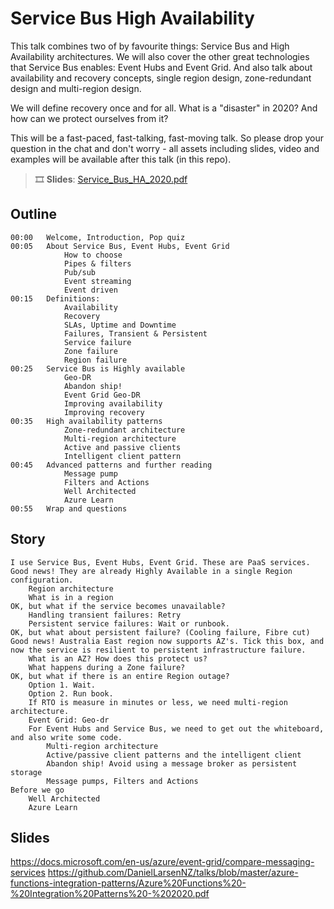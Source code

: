 # Service Bus High Availability

This talk combines two of by favourite things: Service Bus and High Availability architectures. We will also cover the other great technologies that Service Bus enables: Event Hubs and Event Grid. And also talk about availability and recovery concepts, single region design, zone-redundant design and multi-region design.

We will define recovery once and for all. What is a "disaster" in 2020? And how can we protect ourselves from it?

This will be a fast-paced, fast-talking, fast-moving talk. So please drop your question in the chat and don't worry - all assets including slides, video and examples will be available after this talk (in this repo).

> 🎞 **Slides**: [Service_Bus_HA_2020.pdf](./servicebus-ha/Service_Bus_HA_2020.pdf) 

## Outline

    00:00   Welcome, Introduction, Pop quiz
    00:05   About Service Bus, Event Hubs, Event Grid
                How to choose
                Pipes & filters
                Pub/sub
                Event streaming
                Event driven
    00:15   Definitions: 
                Availability
                Recovery
                SLAs, Uptime and Downtime
                Failures, Transient & Persistent
                Service failure
                Zone failure
                Region failure
    00:25   Service Bus is Highly available
                Geo-DR
                Abandon ship!
                Event Grid Geo-DR
                Improving availability
                Improving recovery
    00:35   High availability patterns
                Zone-redundant architecture
                Multi-region architecture
                Active and passive clients
                Intelligent client pattern
    00:45   Advanced patterns and further reading
                Message pump
                Filters and Actions
                Well Architected
                Azure Learn
    00:55   Wrap and questions

## Story

    I use Service Bus, Event Hubs, Event Grid. These are PaaS services. 
    Good news! They are already Highly Available in a single Region configuration.
        Region architecture
        What is in a region
    OK, but what if the service becomes unavailable?
        Handling transient failures: Retry
        Persistent service failures: Wait or runbook.
    OK, but what about persistent failure? (Cooling failure, Fibre cut)
    Good news! Australia East region now supports AZ's. Tick this box, and now the service is resilient to persistent infrastructure failure.
        What is an AZ? How does this protect us?
        What happens during a Zone failure?
    OK, but what if there is an entire Region outage?
        Option 1. Wait.
        Option 2. Run book.
        If RTO is measure in minutes or less, we need multi-region architecture.
        Event Grid: Geo-dr
        For Event Hubs and Service Bus, we need to get out the whiteboard, and also write some code.
            Multi-region architecture
            Active/passive client patterns and the intelligent client
            Abandon ship! Avoid using a message broker as persistent storage
            Message pumps, Filters and Actions
    Before we go
        Well Architected
        Azure Learn

## Slides

<https://docs.microsoft.com/en-us/azure/event-grid/compare-messaging-services>
<https://github.com/DanielLarsenNZ/talks/blob/master/azure-functions-integration-patterns/Azure%20Functions%20-%20Integration%20Patterns%20-%202020.pdf>